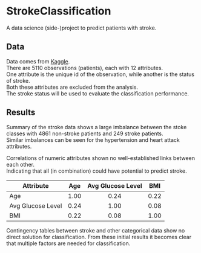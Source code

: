 # StrokeClassification
A data science (side-)project to predict patients with stroke.

## Data
Data comes from [Kaggle](https://www.kaggle.com/datasets/fedesoriano/stroke-prediction-dataset).  
There are 5110 observations (patients), each with 12 attributes.  
One attribute is the unique id of the observation, while another is the status of stroke.  
Both these attributes are excluded from the analysis.  
The stroke status will be used to evaluate the classification performance.

## Results
Summary of the stroke data shows a large imbalance between the stoke classes with 4861 non-stroke patients and 249 stroke patients.  
Similar imbalances can be seen for the hypertension and heart attack attributes.

Correlations of numeric attributes shown no well-established links between each other.  
Indicating that all (in combination) could have potential to predict stroke.

| Attribute         | Age  | Avg Glucose Level | BMI  |
|-------------------|:----:|:-----------------:|:----:|
| Age               | 1.00 | 0.24              | 0.22 |
| Avg Glucose Level | 0.24 | 1.00              | 0.08 |
| BMI               | 0.22 | 0.08              | 1.00 |

Contingency tables between stroke and other categorical data show no direct solution for classification.
From these initial results it becomes clear that multiple factors are needed for classification.
